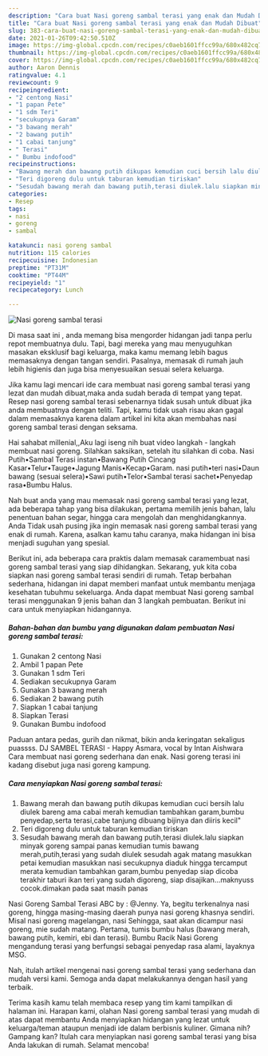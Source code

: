 ```yaml
---
description: "Cara buat Nasi goreng sambal terasi yang enak dan Mudah Dibuat"
title: "Cara buat Nasi goreng sambal terasi yang enak dan Mudah Dibuat"
slug: 383-cara-buat-nasi-goreng-sambal-terasi-yang-enak-dan-mudah-dibuat
date: 2021-01-26T09:42:50.510Z
image: https://img-global.cpcdn.com/recipes/c0aeb1601ffcc99a/680x482cq70/nasi-goreng-sambal-terasi-foto-resep-utama.jpg
thumbnail: https://img-global.cpcdn.com/recipes/c0aeb1601ffcc99a/680x482cq70/nasi-goreng-sambal-terasi-foto-resep-utama.jpg
cover: https://img-global.cpcdn.com/recipes/c0aeb1601ffcc99a/680x482cq70/nasi-goreng-sambal-terasi-foto-resep-utama.jpg
author: Aaron Dennis
ratingvalue: 4.1
reviewcount: 9
recipeingredient:
- "2 centong Nasi"
- "1 papan Pete"
- "1 sdm Teri"
- "secukupnya Garam"
- "3 bawang merah"
- "2 bawang putih"
- "1 cabai tanjung"
- " Terasi"
- " Bumbu indofood"
recipeinstructions:
- "Bawang merah dan bawang putih dikupas kemudian cuci bersih lalu diulek bareng ama cabai merah kemudian tambahkan garam,bumbu penyedap,serta terasi,cabe tanjung dibuang bijinya dan diiris kecil&#34;"
- "Teri digoreng dulu untuk taburan kemudian tiriskan"
- "Sesudah bawang merah dan bawang putih,terasi diulek.lalu siapkan minyak goreng sampai panas kemudian tumis bawang merah,putih,terasi yang sudah diulek sesudah agak matang masukkan petai kemudian masukkan nasi secukupnya diaduk hingga tercamput merata kemudian tambahkan garam,bumbu penyedap siap dicoba terakhir taburi ikan teri yang sudah digoreng, siap disajikan...maknyuss cocok.dimakan pada saat masih panas"
categories:
- Resep
tags:
- nasi
- goreng
- sambal

katakunci: nasi goreng sambal 
nutrition: 115 calories
recipecuisine: Indonesian
preptime: "PT31M"
cooktime: "PT44M"
recipeyield: "1"
recipecategory: Lunch

---
```



![Nasi goreng sambal terasi](https://img-global.cpcdn.com/recipes/c0aeb1601ffcc99a/680x482cq70/nasi-goreng-sambal-terasi-foto-resep-utama.jpg)

Di masa  saat ini , anda memang bisa mengorder hidangan jadi tanpa perlu repot membuatnya dulu. Tapi, bagi mereka yang mau menyuguhkan masakan eksklusif bagi keluarga, maka kamu memang lebih bagus memasaknya dengan tangan sendiri. Pasalnya, memasak di rumah jauh lebih higienis dan juga bisa menyesuaikan sesuai selera keluarga.

Jika kamu lagi mencari ide cara membuat nasi goreng sambal terasi yang lezat dan mudah dibuat,maka anda sudah berada di tempat yang tepat. Resep nasi goreng sambal terasi  sebenarnya tidak susah untuk dibuat jika anda membuatnya dengan teliti. Tapi, kamu tidak usah risau akan gagal dalam memasaknya 
karena dalam artikel ini kita akan membahas nasi goreng sambal terasi dengan seksama.  

Hai sahabat millenial,,Aku lagi iseng nih buat video langkah - langkah membuat nasi goreng. Silahkan saksikan, setelah itu silahkan di coba. Nasi Putih•Sambal Terasi instan•Bawang Putih Cincang Kasar•Telur•Tauge•Jagung Manis•Kecap•Garam. nasi putih•teri nasi•Daun bawang (sesuai selera)•Sawi putih•Telor•Sambal terasi sachet•Penyedap rasa•Bumbu Halus.

Nah buat anda yang mau memasak nasi goreng sambal terasi yang lezat, ada beberapa tahap yang bisa dilakukan, pertama memilih jenis bahan, lalu penentuan bahan segar, hingga cara mengolah dan menghidangkannya. Anda Tidak usah pusing jika ingin memasak nasi goreng sambal terasi yang enak di rumah. Karena, asalkan kamu  tahu caranya, maka hidangan ini bisa menjadi suguhan yang spesial.

Berikut ini, ada beberapa cara praktis  dalam memasak caramembuat nasi goreng sambal terasi yang siap dihidangkan. Sekarang, yuk kita coba siapkan nasi goreng sambal terasi sendiri di rumah. Tetap berbahan sederhana, hidangan ini dapat memberi manfaat untuk membantu menjaga kesehatan tubuhmu sekeluarga. Anda dapat membuat Nasi goreng sambal terasi menggunakan 9 jenis bahan dan 3 langkah pembuatan. Berikut ini cara untuk menyiapkan hidangannya.

<!--inarticleads1-->

##### Bahan-bahan dan bumbu yang digunakan dalam pembuatan Nasi goreng sambal terasi:

1. Gunakan 2 centong Nasi
1. Ambil 1 papan Pete
1. Gunakan 1 sdm Teri
1. Sediakan secukupnya Garam
1. Gunakan 3 bawang merah
1. Sediakan 2 bawang putih
1. Siapkan 1 cabai tanjung
1. Siapkan  Terasi
1. Gunakan  Bumbu indofood


Paduan antara pedas, gurih dan nikmat, bikin anda keringatan sekaligus puassss. DJ SAMBEL TERASI - Happy Asmara, vocal by Intan Aishwara Cara membuat nasi goreng sederhana dan enak. Nasi goreng terasi ini kadang disebut juga nasi goreng kampung. 

<!--inarticleads2-->

##### Cara menyiapkan Nasi goreng sambal terasi:

1. Bawang merah dan bawang putih dikupas kemudian cuci bersih lalu diulek bareng ama cabai merah kemudian tambahkan garam,bumbu penyedap,serta terasi,cabe tanjung dibuang bijinya dan diiris kecil&#34;
1. Teri digoreng dulu untuk taburan kemudian tiriskan
1. Sesudah bawang merah dan bawang putih,terasi diulek.lalu siapkan minyak goreng sampai panas kemudian tumis bawang merah,putih,terasi yang sudah diulek sesudah agak matang masukkan petai kemudian masukkan nasi secukupnya diaduk hingga tercamput merata kemudian tambahkan garam,bumbu penyedap siap dicoba terakhir taburi ikan teri yang sudah digoreng, siap disajikan...maknyuss cocok.dimakan pada saat masih panas


Nasi Goreng Sambal Terasi ABC by : @Jenny. Ya, begitu terkenalnya nasi goreng, hingga masing-masing daerah punya nasi goreng khasnya sendiri. Misal nasi goreng magelangan, nasi Sehingga, saat akan dicampur nasi goreng, mie sudah matang. Pertama, tumis bumbu halus (bawang merah, bawang putih, kemiri, ebi dan terasi). Bumbu Racik Nasi Goreng mengandung terasi yang berfungsi sebagai penyedap rasa alami, layaknya MSG. 

Nah, itulah artikel mengenai  nasi goreng sambal terasi  yang sederhana dan mudah versi kami. Semoga anda dapat melakukannya dengan hasil yang terbaik. 

Terima kasih kamu telah membaca resep yang tim kami tampilkan di halaman ini. Harapan kami, olahan  Nasi goreng sambal terasi yang mudah di atas dapat membantu Anda menyiapkan hidangan yang lezat untuk keluarga/teman ataupun menjadi ide dalam berbisnis kuliner. Gimana nih? Gampang kan? Itulah cara menyiapkan nasi goreng sambal terasi yang bisa Anda lakukan di rumah. Selamat mencoba!

